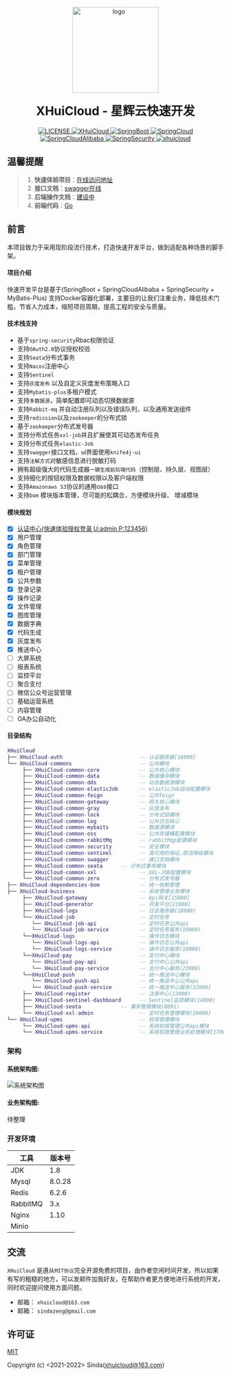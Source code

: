 <p align="center">
     <img src="https://xhuicloud.oss-cn-shenzhen.aliyuncs.com/logo-transparent.png" width="200px" height="200px" alt="logo"> </br>
</p>
<h1 align="center" style="margin: 20px 20px; font-weight: bold;">XHuiCloud - 星辉云快速开发</h1> 

<p align="center">
  <a href="https://github.com/sindaZeng/XHuiCloud/blob/develop/LICENSE">
    <img src="https://img.shields.io/badge/License-MIT-blue.svg" alt="LICENSE">
  </a>
  <a href="#">
    <img src="https://img.shields.io/badge/XHuiCloud-2.0.1-green.svg" alt="XHuiCloud">
  </a>
  <a href="#">
    <img src="https://img.shields.io/badge/Spring--Boot-2.6.6-green.svg" alt="SpringBoot">
  </a>
  <a href="#">
    <img src="https://img.shields.io/badge/Spring--Cloud-2021.0.1-green.svg" alt="SpringCloud">
  </a>
  <a href="#">
    <img src="https://img.shields.io/badge/Spring--Cloud--Alibaba-2021.0.1.0-green.svg" alt="SpringCloudAlibaba">
  </a>
  <a href="#">
    <img src="https://img.shields.io/badge/Spring--Security-5.6.2.RELEASE-green.svg" alt="SpringSecurity">
  </a>
  <a href="https://mp.weixin.qq.com/cgi-bin/showqrcode?ticket=gQHz8DwAAAAAAAAAAS5odHRwOi8vd2VpeGluLnFxLmNvbS9xLzAybV9pT1JlRmxjUEUxMDAwMHcwN0UAAgTet0ZiAwQAAAAA">
    <img src="https://img.shields.io/badge/%E5%85%AC%E4%BC%97%E5%8F%B7-xhuicloud-brightgreen" alt="xhuicloud">
  </a>
</p>


## 温馨提醒

> 1. **快速体验项目**：[在线访问地址](http://xhuicloud.cn/)
> 2. **接口文档**：[swagger在线](http://api.xhuicloud.cn/doc.html)
> 3. **后端操作文档**：[建设中](http://doc.xhuicloud.cn/#/)
> 4. **前端代码**：[Go](https://github.com/sindaZeng/xhuicloud-ui)

## 前言

本项目致力于采用现阶段流行技术，打造快速开发平台，做到适配各种场景的脚手架。

#### 项目介绍

快速开发平台是基于(SpringBoot + SpringCloudAlibaba + SpringSecurity + MyBatis-Plus) 支持Docker容器化部署，主要目的让我们注重业务，降低技术门槛，节省人力成本，缩短项目周期，提高工程的安全与质量。

#### 技术栈支持
- 基于`spring-security`Rbac权限验证
- 支持`OAuth2.0`协议授权校验
- 支持`Seata`分布式事务
- 支持`Nacos`注册中心
- 支持`Sentinel`
- 支持`灰度发布` 以及自定义灰度发布策略入口
- 支持`Mybatis-plus`多租户模式
- 支持`多数据源`，简单配置即可动态切换数据源
- 支持`Rabbit-mq` 并自动注册队列以及错误队列，以及通用发送组件
- 支持`redission`以及`zookeeper`的分布式锁
- 基于`zookeeper`分布式发号器
- 支持分布式任务`xxl-job`并且扩展使其可动态发布任务
- 支持分布式任务`elastic-Job`
- 支持`swagger`接口文档，ui界面使用`knife4j-ui`
- 支持`注解方式`对敏感信息进行脱敏打码
- 拥有超级强大的代码生成器`一键生成前后端代码`（控制层、持久层、视图层）
- 支持细化的按钮权限及数据权限以及客户端权限
- 支持`Amazonaws S3`协议的通用oss接口
- 支持`bom` 模块版本管理，尽可能的松耦合，方便模块升级、 增减模块


#### 模块规划

- [x] [认证中心(快速体验授权登录 U:admin P:123456)](http://oauth2.xhuicloud.cn/oauth/authorize?client_id=test&response_type=code&scop=server&redirect_uri=http://xhuicloud.cn)
- [x] 用户管理
- [x] 角色管理
- [x] 部门管理
- [x] 菜单管理
- [x] 租户管理
- [x] 公共参数
- [x] 登录记录
- [x] 操作记录
- [x] 文件管理
- [x] 图库管理
- [x] 数据字典
- [x] 代码生成
- [x] 灰度发布 
- [x] 推送中心 
- [ ] 大屏系统
- [ ] 报表系统
- [ ] 监控平台
- [ ] 聚合支付
- [ ] 微信公众号运营管理
- [ ] 基础运营系统
- [ ] 内容管理
- [ ] OA办公自动化

#### 目录结构
```lua
XHuiCloud
├── XHuiCloud-auth                         -- 认证服务器[16000]
└── XHuiCloud-commons                      -- 公共模块 
     ├── XHuiCloud-common-core             -- 公共核心模块
     ├── XHuiCloud-common-data             -- 数据缓存模块
     ├── XHuiCloud-common-dds              -- 动态数据源模块
     ├── XHuiCloud-common-elasticJob       -- elasticJob自动配置模块
     ├── XHuiCloud-common-feign            -- 公共feign
     ├── XHuiCloud-common-gateway          -- 网关核心模块
     ├── XHuiCloud-common-gray             -- 灰度发布
     ├── XHuiCloud-common-lock             -- 分布式锁模块
     ├── XHuiCloud-common-log              -- 公共日志核心
     ├── XHuiCloud-common-mybaits          -- 数据源模块
     ├── XHuiCloud-common-oss              -- 公共存储桶配置模块
     ├── XHuiCloud-common-rabbitMq         -- rabbitMqp配置模块
     ├── XHuiCloud-common-security         -- 安全模块
     ├── XHuiCloud-common-sentinel         -- 高可用的保证,限流降级模块
     ├── XHuiCloud-common-swagger          -- 接口文档模块
     ├── XHuiCloud-common-seata      -- 分布式事务模块
     ├── XHuiCloud-common-xxl              -- XXL-JOB配置模块
     └── XHuiCloud-common-zero             -- 分布式发号器
├── XHuiCloud-dependencies-bom             -- 统一依赖管理
├── XHuiCloud-business                     -- 系统管理业务模块
     ├── XHuiCloud-gateway                 -- Api网关[15000]
     ├── XHuiCloud-generator               -- 开发平台[21000]
     ├── XHuiCloud-logs                    -- 日志服务器(18000)
     └── XHuiCloud-job                     -- 定时任务
        └── XHuiCloud-job-api              -- 定时任务公共api
        └── XHuiCloud-job-service          -- 定时任务服务(19000)
     └──XHuiCloud-logs                     -- 操作日志模块
        └── XHuiCloud-logs-api             -- 操作日志公共api
        └── XHuiCloud-logs-service         -- 操作日志服务(18000)
     └──XHuiCloud-pay                      -- 支付中心模块
        └── XHuiCloud-pay-api              -- 支付中心公共api
        └── XHuiCloud-pay-service          -- 支付中心服务(23000)
     └──XHuiCloud-push                     -- 统一推送中心模块
        └── XHuiCloud-push-api             -- 统一推送中心公共api
        └── XHuiCloud-push-service         -- 统一推送中心服务(22000)
     ├── XHuiCloud-register                -- 注册中心(13000)
     ├── XHuiCloud-sentinel-dashboard      -- Sentinel监控模块(14000)
     ├── XHuiCloud-seata             -- 事务管理模块(8091)
     └── XHuiCloud-xxl-admin               -- 定时任务管理模块(20000)
└── XHuiCloud-upms                         -- 权限管理模块
     └── XHuiCloud-upms-api                -- 系统权限管理公共api模块
     └── XHuiCloud-upms-service            -- 系统权限管理业务处理模块[17000]
```
### 架构

#### 系统架构图:
![系统架构图](http://xhuicloud.oss-cn-shenzhen.aliyuncs.com/architecture.png)

#### 业务架构图:
待整理


### 开发环境

| 工具          | 版本号 |
| ------------- | ------ |
| JDK           | 1.8    |
| Mysql         | 8.0.28 |
| Redis         | 6.2.6  |
| RabbitMQ      | 3.x      |
| Nginx         | 1.10   |
| Minio         |        |

## 交流

`XHuiCloud` 是遵从`MIT协议`完全开源免费的项目，由作者空闲时间开发，所以如果有写的粗糙的地方，可以发邮件加我好友，在帮助作者更方便地进行系统的开发，同时欢迎提问使用方面问题。

- 邮箱： `xhuicloud@163.com`
- 邮箱： `sindazeng@gmail.com`

## 许可证

[MIT](https://github.com/sindaZeng/XHuiCloud/blob/develop/LICENSE)

Copyright (c) <2021-2022> Sinda(xhuicloud@163.com)
